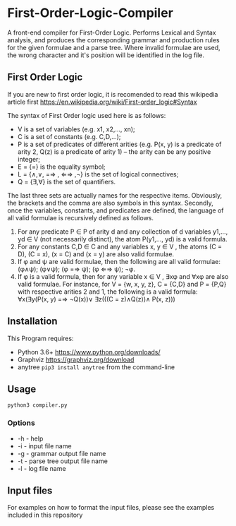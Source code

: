 # First-Order-Logic-Compiler
A front-end compiler for First-Order Logic. Performs Lexical and Syntax analysis, and produces the corresponding grammar and production rules for the given formulae and a parse tree. Where invalid formulae are used, the wrong character and it's position will be identified in the log file.

## First Order Logic
If you are new to first order logic, it is recomended to read this wikipedia article first https://en.wikipedia.org/wiki/First-order_logic#Syntax

The syntax of First Order logic used here is as follows:

* V is a set of variables (e.g. x1, x2,..., xn);
* C is a set of constants (e.g. C,D,...);
* P is a set of predicates of different arities (e.g. P(x, y) is a predicate of arity 2, Q(z) is a predicate
of arity 1) – the arity can be any positive integer;
* E = {=} is the equality symbol;
* L = {∧,∨, =⇒ , ⇐⇒ ,¬} is the set of logical connectives;
* Q = {∃,∀} is the set of quantifiers.

The last three sets are actually names for the respective items. Obviously, the brackets and the comma
are also symbols in this syntax.
Secondly, once the variables, constants, and predicates are defined, the language of all valid formulae is recursively defined as follows.

1. For any predicate P ∈ P of arity d and any collection of d variables y1,..., yd ∈ V (not necessarily
distinct), the atom P(y1,..., yd) is a valid formula.
2. For any constants C,D ∈ C and any variables x, y ∈ V , the atoms (C = D), (C = x), (x = C) and
(x = y) are also valid formulae.
3. If φ and ψ are valid formulae, then the following are all valid formulae:
(φ∧ψ); (φ∨ψ); (φ =⇒ ψ); (φ ⇐⇒ ψ); ¬φ.
4. If φ is a valid formula, then for any variable x ∈ V , ∃xφ and ∀xφ are also valid formulae.
For instance, for V = {w, x, y, z}, C = {C,D} and P = {P,Q} with respective arities 2 and 1, the following is a valid formula:
∀x(∃y(P(x, y) =⇒ ¬Q(x))∨ ∃z(((C = z)∧Q(z))∧ P(x, z)))

## Installation
This Program requires: 
* Python 3.6+ https://www.python.org/downloads/
* Graphviz https://graphviz.org/download
* anytree `pip3 install anytree` from the command-line

## Usage
`python3 compiler.py`

### Options
* -h - help
* -i - input file name
* -g - grammar output file name
* -t - parse tree output file name
* -l - log file name

## Input files
For examples on how to format the input files, please see the examples included in this repository
